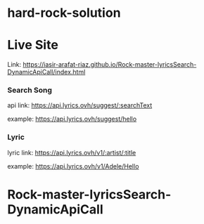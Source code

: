 # hard-rock-solution

# Live Site
Link: https://iasir-arafat-riaz.github.io/Rock-master-lyricsSearch-DynamicApiCall/index.html

### Search Song
api link: https://api.lyrics.ovh/suggest/:searchText

example: https://api.lyrics.ovh/suggest/hello

### Lyric
lyric link: https://api.lyrics.ovh/v1/:artist/:title

example: https://api.lyrics.ovh/v1/Adele/Hello
# Rock-master-lyricsSearch-DynamicApiCall
